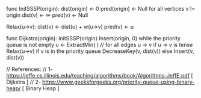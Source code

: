 func InitSSSP(origin):
    dist(origin) ← 0
    pred(origin) ← Null
        for all vertices v != origin
            dist(v) ← ∞
            pred(v) ← Null

Relax(u->v):
    dist(v) ← dist(u) + w(u->v)
    pred(v) ← u

func Dijkstra(origin):
    InitSSSP(origin)
    Insert(origin, 0)
    while the priority queue is not empty
        u ← ExtractMin( ) //
        for all edges u -> v
            if u -> v is tense
                Relax(u->v)
                if v is in the priority queue
                    DecreaseKey(v, dist(v))
                else
                    Insert(v, dist(v))

// References:
// 1- https://jeffe.cs.illinois.edu/teaching/algorithms/book/Algorithms-JeffE.pdf [ Dijkstra ]
// 2- https://www.geeksforgeeks.org/priority-queue-using-binary-heap/ [ Binary Heap ]